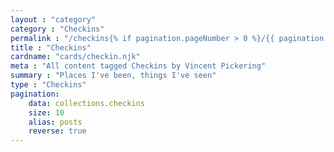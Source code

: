 ```yaml
---
layout : "category"
category : "Checkins"
permalink : "/checkins{% if pagination.pageNumber > 0 %}/{{ pagination.pageNumber + 1}}{% endif %}/"
title : "Checkins"
cardname: "cards/checkin.njk"
meta : "All content tagged Checkins by Vincent Pickering"
summary : "Places I've been, things I've seen"
type : "Checkins"
pagination:
    data: collections.checkins
    size: 10
    alias: posts
    reverse: true
---
```

